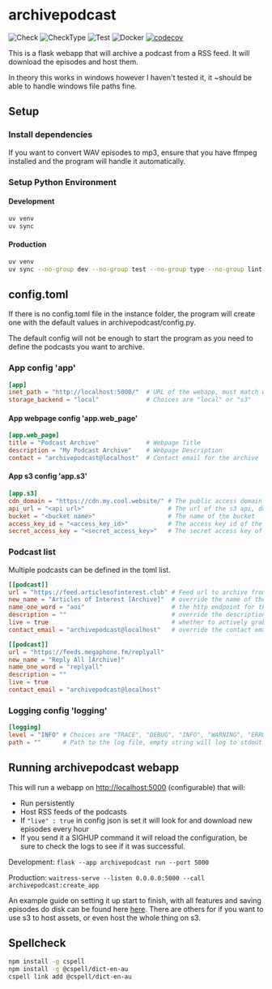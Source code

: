 # archivepodcast

![Check](https://github.com/kism/archivepodcast/actions/workflows/check.yml/badge.svg)
![CheckType](https://github.com/kism/archivepodcast/actions/workflows/check_types.yml/badge.svg)
![Test](https://github.com/kism/archivepodcast/actions/workflows/test.yml/badge.svg)
![Docker](https://github.com/kism/archivepodcast/actions/workflows/docker.yml/badge.svg)
[![codecov](https://codecov.io/gh/kism/archivepodcast/graph/badge.svg?token=FPGDA0ODT7)](https://codecov.io/gh/kism/archivepodcast)

This is a flask webapp that will archive a podcast from a RSS feed. It will download the episodes and host them.

In theory this works in windows however I haven't tested it, it ~should be able to handle windows file paths fine.

## Setup

### Install dependencies

If you want to convert WAV episodes to mp3, ensure that you have ffmpeg installed and the program will handle it automatically.

### Setup Python Environment

#### Development

```bash
uv venv
uv sync
```

#### Production

```bash
uv venv
uv sync --no-group dev --no-group test --no-group type --no-group lint
```

## config.toml

If there is no config.toml file in the instance folder, the program will create one with the default values in archivepodcast/config.py.

The default config will not be enough to start the program as you need to define the podcasts you want to archive.

### App config 'app'

```toml
[app]
inet_path = "http://localhost:5000/"  # URL of the webapp, must match what users connect to
storage_backend = "local"             # Choices are "local" or "s3"
```

#### App webpage config 'app.web_page'

```toml
[app.web_page]
title = "Podcast Archive"             # Webpage Title
description = "My Podcast Archive"    # Webpage Description
contact = "archivepodcast@localhost"  # Contact email for the archive
```

#### App s3 config 'app.s3'

```toml
[app.s3]
cdn_domain = "https://cdn.my.cool.website/" # The public access domain of your s3 bucket
api_url = "<api url>"                       # The url of the s3 api, doesn't have to be amazon s3, cloudflare r2 is cheaper
bucket = "<bucket name>"                    # The name of the bucket
access_key_id = "<access_key_id>"           # The access key id of the s3 bucket
secret_access_key = "<secret_access_key>"   # The secret access key of the s3 bucket
```

### Podcast list

Multiple podcasts can be defined in the toml list.

```toml
[[podcast]]
url = "https://feed.articlesofinterest.club" # Feed url to archive from
new_name = "Articles of Interest [Archive]"  # override the name of the podcast. Empty string uses original
name_one_word = "aoi"                        # the http endpoint for the feed: /rss/<name_one_word>
description = ""                             # override the description of the podcast. Empty string uses original
live = true                                  # whether to actively grab new episodes, or just serve the archive
contact_email = "archivepodcast@localhost"   # override the contact email of the podcast

[[podcast]]
url = "https://feeds.megaphone.fm/replyall"
new_name = "Reply All [Archive]"
name_one_word = "replyall"
description = ""
live = true
contact_email = "archivepodcast@localhost"
```

### Logging config 'logging'

```toml
[logging]
level = "INFO" # Choices are "TRACE", "DEBUG", "INFO", "WARNING", "ERROR", "CRITICAL"
path = ""      # Path to the log file, empty string will log to stdout
```

## Running archivepodcast webapp

This will run a webapp on <http://localhost:5000> (configurable) that will:

- Run persistently
- Host RSS feeds of the podcasts
- If `"live" : true` in config json is set it will look for and download new episodes every hour
- If you send it a SIGHUP command it will reload the configuration, be sure to check the logs to see if it was successful.

Development: `flask --app archivepodcast run --port 5000`

Production: `waitress-serve --listen 0.0.0.0:5000 --call archivepodcast:create_app`

An example guide on setting it up start to finish, with all features and saving episodes do disk can be found here [here](README_local.md). There are others for if you want to use s3 to host assets, or even host the whole thing on s3.

## Spellcheck

```bash
npm install -g cspell
npm install -g @cspell/dict-en-au
cspell link add @cspell/dict-en-au
```

